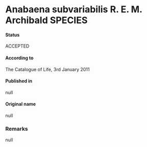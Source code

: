 Anabaena subvariabilis R. E. M. Archibald SPECIES
=======

#### Status
ACCEPTED

#### According to
The Catalogue of Life, 3rd January 2011

#### Published in
null

#### Original name
null

### Remarks
null